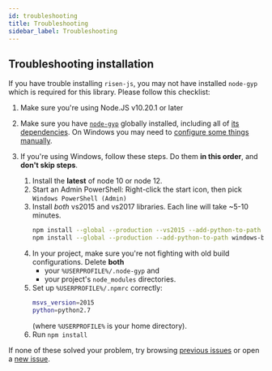 ```yaml
---
id: troubleshooting
title: Troubleshooting
sidebar_label: Troubleshooting
---
```


## Troubleshooting installation

If you have trouble installing `risen-js`, you may not have installed `node-gyp` which is required for this library. Please follow this checklist:

1. Make sure you're using Node.JS v10.20.1 or later

2. Make sure you have [`node-gyp`](https://github.com/nodejs/node-gyp#installation) globally installed, including all of [its dependencies](https://github.com/nodejs/node-gyp#on-unix). On Windows you may need to [configure some things manually](https://github.com/nodejs/node-gyp#on-windows).

3. If you're using Windows, follow these steps. Do them **in this order**, and **don't skip steps**.

    1. Install the **latest** of node 10 or node 12.
    2. Start an Admin PowerShell: Right-click the start icon, then pick `Windows PowerShell (Admin)`
    3. Install *both* vs2015 and vs2017 libraries. Each line will take ~5-10 minutes.
       ```sh
       npm install --global --production --vs2015 --add-python-to-path windows-build-tools
       npm install --global --production --add-python-to-path windows-build-tools node-gyp
       ```
    4. In your project, make sure you're not fighting with old build configurations. Delete **both**
       * your `%USERPROFILE%/.node-gyp` and
       * your project's `node_modules` directories.
    5. Set up `%USERPROFILE%/.npmrc` correctly:
       ```sh
       msvs_version=2015
       python=python2.7
       ```
       (where `%USERPROFILE%` is your home directory).
    6. Run `npm install`

If none of these solved your problem, try browsing [previous issues](https://github.com/daviemakz/risen-js/issues?q=is%3Aissue) or open a [new issue](https://github.com/daviemakz/risen-js/issues/new).
